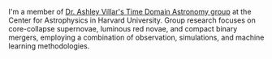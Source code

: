 I'm a member of [Dr. Ashley Villar's Time Domain Astronomy group](http://astrotimelab.com/) at the Center for Astrophysics in Harvard University. Group research focuses on core-collapse supernovae, luminous red novae, and compact binary mergers, employing a combination of observation, simulations, and machine learning methodologies.